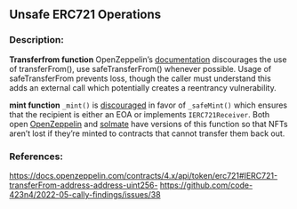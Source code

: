 ## Unsafe ERC721 Operations

### Description:
**Transferfrom function**
OpenZeppelin’s [documentation](https://docs.openzeppelin.com/contracts/4.x/api/token/erc721#IERC721-transferFrom-address-address-uint256-) discourages the use of transferFrom(), use safeTransferFrom() whenever possible. Usage of safeTransferFrom prevents loss, though the caller must understand this adds an external call which potentially creates a reentrancy vulnerability. 

**mint function**
`_mint()` is [discouraged](https://github.com/OpenZeppelin/openzeppelin-contracts/blob/d4d8d2ed9798cc3383912a23b5e8d5cb602f7d4b/contracts/token/ERC721/ERC721.sol#L271) in favor of `_safeMint()` which ensures that the recipient is either an EOA or implements `IERC721Receiver`. Both open [OpenZeppelin](https://github.com/OpenZeppelin/openzeppelin-contracts/blob/d4d8d2ed9798cc3383912a23b5e8d5cb602f7d4b/contracts/token/ERC721/ERC721.sol#L238-L250) and [solmate](https://github.com/Rari-Capital/solmate/blob/4eaf6b68202e36f67cab379768ac6be304c8ebde/src/tokens/ERC721.sol#L180) have versions of this function so that NFTs aren’t lost if they’re minted to contracts that cannot transfer them back out.


### References:
https://docs.openzeppelin.com/contracts/4.x/api/token/erc721#IERC721-transferFrom-address-address-uint256-
https://github.com/code-423n4/2022-05-cally-findings/issues/38

